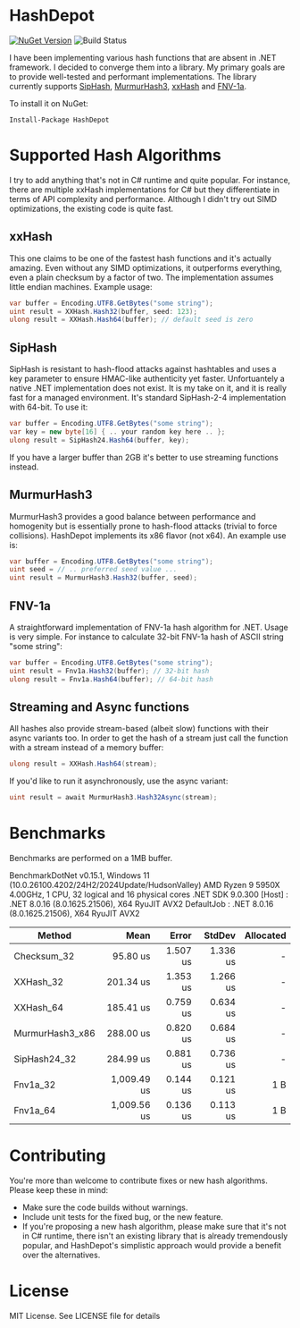 # HashDepot
[![NuGet Version](https://img.shields.io/nuget/v/HashDepot.svg)](https://www.nuget.org/packages/HashDepot/)
![Build Status](https://github.com/ssg/HashDepot/actions/workflows/build.yml/badge.svg)

I have been implementing various hash functions that are absent in .NET framework. 
I decided to converge them into a library. My primary goals are to provide well-tested and 
performant implementations. The library currently supports [SipHash](https://131002.net/siphash/),
[MurmurHash3](https://en.wikipedia.org/wiki/MurmurHash), [xxHash](http://cyan4973.github.io/xxHash/)
and [FNV-1a](https://en.wikipedia.org/wiki/Fowler%E2%80%93Noll%E2%80%93Vo_hash_function#FNV-1a_hash). 

To install it on NuGet:

    Install-Package HashDepot

# Supported Hash Algorithms
I try to add anything that's not in C# runtime and quite popular. For instance,
there are multiple xxHash implementations for C# but they differentiate in terms of API
complexity and performance. Although I didn't try out SIMD optimizations, the existing code
is quite fast.

## xxHash
This one claims to be one of the fastest hash functions and it's actually amazing. Even without any SIMD
optimizations, it outperforms everything, even a plain checksum by a factor of two. The implementation
assumes little endian machines. Example usage:

```csharp
var buffer = Encoding.UTF8.GetBytes("some string");
uint result = XXHash.Hash32(buffer, seed: 123);
ulong result = XXHash.Hash64(buffer); // default seed is zero
```

## SipHash
SipHash is resistant to hash-flood attacks against hashtables and uses
a key parameter to ensure HMAC-like authenticity yet faster. Unfortuantely a native 
.NET implementation does not exist. It is my take on it, and it is really fast for a 
managed environment. It's standard SipHash-2-4 implementation with 64-bit. To use it:

```csharp
var buffer = Encoding.UTF8.GetBytes("some string");
var key = new byte[16] { .. your random key here .. };
ulong result = SipHash24.Hash64(buffer, key);
```

If you have a larger buffer than 2GB it's better to use streaming functions instead.

## MurmurHash3
MurmurHash3 provides a good balance between performance and homogenity but is 
essentially prone to hash-flood attacks (trivial to force collisions). HashDepot
implements its x86 flavor (not x64). An example use is:

```csharp
var buffer = Encoding.UTF8.GetBytes("some string");
uint seed = // .. preferred seed value ...
uint result = MurmurHash3.Hash32(buffer, seed);
```

## FNV-1a
A straightforward implementation of FNV-1a hash algorithm for .NET. Usage is 
very simple. For instance to calculate 32-bit FNV-1a hash of ASCII string "some string":

```csharp
var buffer = Encoding.UTF8.GetBytes("some string");
uint result = Fnv1a.Hash32(buffer); // 32-bit hash
ulong result = Fnv1a.Hash64(buffer); // 64-bit hash
```
  
## Streaming and Async functions
All hashes also provide stream-based (albeit slow) functions with their async variants too. In order to
get the hash of a stream just call the function with a stream instead of a memory buffer:

```csharp
ulong result = XXHash.Hash64(stream);
```

If you'd like to run it asynchronously, use the async variant:

```csharp
uint result = await MurmurHash3.Hash32Async(stream);
```

# Benchmarks
Benchmarks are performed on a 1MB buffer.

BenchmarkDotNet v0.15.1, Windows 11 (10.0.26100.4202/24H2/2024Update/HudsonValley)
AMD Ryzen 9 5950X 4.00GHz, 1 CPU, 32 logical and 16 physical cores
.NET SDK 9.0.300
  [Host]     : .NET 8.0.16 (8.0.1625.21506), X64 RyuJIT AVX2
  DefaultJob : .NET 8.0.16 (8.0.1625.21506), X64 RyuJIT AVX2


| Method          | Mean        | Error    | StdDev   | Allocated |
|---------------- |------------:|---------:|---------:|----------:|
| Checksum_32     |    95.80 us | 1.507 us | 1.336 us |         - |
| XXHash_32       |   201.34 us | 1.353 us | 1.266 us |         - |
| XXHash_64       |   185.41 us | 0.759 us | 0.634 us |         - |
| MurmurHash3_x86 |   288.00 us | 0.820 us | 0.684 us |         - |
| SipHash24_32    |   284.99 us | 0.881 us | 0.736 us |         - |
| Fnv1a_32        | 1,009.49 us | 0.144 us | 0.121 us |       1 B |
| Fnv1a_64        | 1,009.56 us | 0.136 us | 0.113 us |       1 B |

# Contributing
You're more than welcome to contribute fixes or new hash algorithms. Please keep these in mind:

- Make sure the code builds without warnings.
- Include unit tests for the fixed bug, or the new feature.
- If you're proposing a new hash algorithm, please make sure that it's not in C# runtime, there isn't an
  existing library that is already tremendously popular, and HashDepot's simplistic approach would provide
  a benefit over the alternatives.

# License
MIT License. See LICENSE file for details
